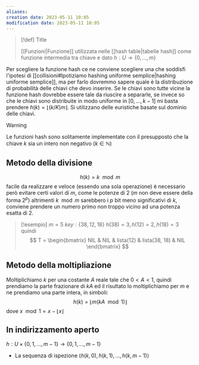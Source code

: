 ```yaml
---
aliases: 
creation date: 2023-05-11 10:05
modification date: 2023-05-11 10:05
---
```



> [!def] Title
> 
>[[Funzioni|Funzione]] utilizzata nelle [[hash table|tabelle hash]] come funzione intermedia tra chiave e dato
>$h : U \to \{ 0, \dots, m \}$

Per scegliere la funzione hash ce ne conviene scegliere una che soddisfi l'ipotesi di [[collisioni#Ipotiziamo hashing uniforme semplice|hashing uniforme semplice]], ma per farlo dovremmo sapere quale è la distribuzione di probabilità delle chiavi che devo inserire. Se le chiavi sono tutte vicine la funzione hash dovrebbe essere tale da riuscire a separarle, se invece so che le chiavi sono distribuite in modo uniforme in $[0,\dots,k-1]$ mi basta prendere $h(k) = \lfloor (k / K) m \rfloor$. Si utilizzano delle euristiche basate sul dominio delle chiavi. 

>[!warning]
>Le funzioni hash sono solitamente implementate con il presupposto che la chiave $k$ sia un intero non negativo ($k \in \mathbb{N}$)

## Metodo della divisione
$$ h(k) = k \mod m $$
facile da realizzare e veloce (essendo una sola operazione) è necessario però evitare certi valori di $m$, come le potenze di 2 ($m$ non deve essere della forma $2^p$) altrimenti $k \mod m$ sarebbero i $p$ bit meno significativi di $k$, conviene prendere un numero primo non troppo vicino ad una potenza esatta di 2.

> [!esempio]
> $m = 5$
> $key : \{ 38,12,18 \}$
> $h(38) = 3, h(12) = 2, h(18) = 3$ quindi
> $$ T = \begin{bmatrix}
> NIL & NIL & lista(12)  &  lista(38, 18) & NIL
> \end{bmatrix} $$
> 

## Metodo della moltipliazione
Moltiplichiamo $k$ per una costante $A$ reale tale che $0 < A < 1$, quindi prendiamo la parte frazionare di $kA$ ed il risultato lo moltiplichiamo per $m$ e ne prendiamo una parte intera, in simboli:
$$ h(k) = \lfloor m(kA \mod 1) \rfloor $$
dove $x \mod 1 = x - \lfloor  x \rfloor$  
## In indirizzamento aperto
$h : U \times \{ 0,1,\dots,m-1 \} \to \{ 0,1,\dots,m-1 \}$
- La sequenza di ispezione $\left< h(k,0),h(k,1),\dots,h(k,m-1) \right>$

